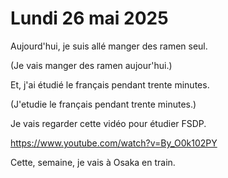 # Lundi 26 mai 2025

Aujourd'hui, je suis allé manger des ramen seul.

(Je vais manger des ramen aujour'hui.)

Et, j'ai étudié le français pendant trente minutes.

(J'etudie le français pendant trente minutes.)

Je vais regarder cette vidéo pour étudier FSDP.

https://www.youtube.com/watch?v=By_O0k102PY

Cette, semaine, je vais à Osaka en train.

